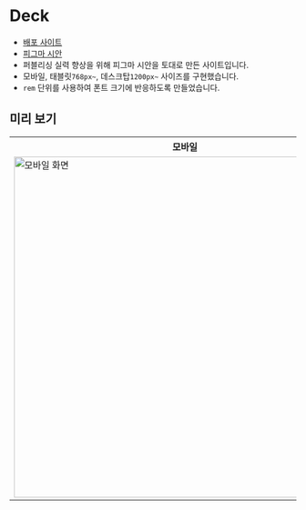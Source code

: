 # Deck

- [배포 사이트](https://dingcohand.github.io/Deck/)
- [피그마 시안](https://www.figma.com/file/WxGeFwwQ3iZaTM9b1r1Y1q/Deck?type=design&t=1FkaJ1aw63JNW51Q-6)
- 퍼블리싱 실력 향상을 위해 피그마 시안을 토대로 만든 사이트입니다.
- 모바일, 태블릿`768px~`, 데스크탑`1200px~` 사이즈를 구현했습니다.
- `rem` 단위를 사용하여 폰트 크기에 반응하도록 만들었습니다.

## 미리 보기

<table>
      <tbody>
        <tr>
          <th>모바일</th>
          <th>태블릿</th>
          <th>데스크탑</th>
        </tr>
        <tr>
          <td style="vertical-align: top">
            <img
              width="600px"
              src="https://github.com/dingcohand/Deck/assets/144103700/47e5b3b5-c5e0-4538-a483-e26f1551da47"
              alt="모바일 화면"
            />
          </td>
          <td style="vertical-align: top">
            <img
              width="600px"
              src="https://github.com/dingcohand/Deck/assets/144103700/7d58b0b1-3d15-4ef3-bdc7-8c4487867e8a"
              alt="태블릿 화면"
            />
          </td>
          <td style="vertical-align: top">
            <img
              width="600px"
              src="https://github.com/dingcohand/Deck/assets/144103700/756a632b-1978-4fa3-bfd0-dfe1cad78db8"
              alt="데스크탑 화면"
            />
          </td>
        </tr>
      </tbody>
    </table>
